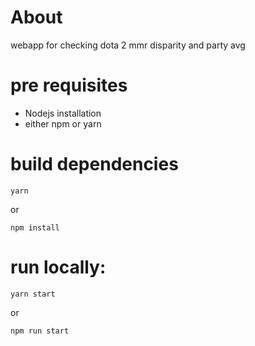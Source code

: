 # About

webapp for checking dota 2 mmr disparity and party avg

# pre requisites

- Nodejs installation
- either npm or yarn

# build dependencies

```
yarn
```

or

```
npm install
```

# run locally:

```
yarn start
```

or

```
npm run start
```
